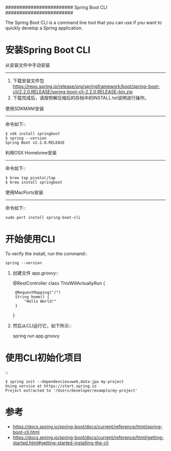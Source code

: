 ########################
Spring Boot CLI
########################

The Spring Boot CLI is a command line tool that you can use if you want to quickly develop a Spring application. 

安装Spring Boot CLI
==============================

从安装文件中手动安装
*********************************
1. 下载安装文件包 <https://repo.spring.io/release/org/springframework/boot/spring-boot-cli/2.2.0.RELEASE/spring-boot-cli-2.2.0.RELEASE-bin.zip>
2. 下载完成后，请按照解压缩后的存档中的INSTALL.txt说明进行操作。 

使用SDKMAN!安装
*********************************
命令如下::

    $ sdk install springboot
    $ spring --version
    Spring Boot v2.2.0.RELEASE

利用OSX Homebrew安装
*********************************
命令如下::

    $ brew tap pivotal/tap
    $ brew install springboot


使用MacPorts安装
*********************************
命令如下::

    sudo port install spring-boot-cli

开始使用CLI
==============================
To verify the install, run the command::

    spring --version

1. 创建文件 app.groovy::

    @RestController
    class ThisWillActuallyRun {

        @RequestMapping("/")
        String home() {
            "Hello World!"
        }

    }

2. 然后从CLI运行它，如下所示::

    spring run app.groovy


使用CLI初始化项目
==============================
::

    $ spring init --dependencies=web,data-jpa my-project
    Using service at https://start.spring.io
    Project extracted to '/Users/developer/example/my-project'

参考
=========
* https://docs.spring.io/spring-boot/docs/current/reference/html/spring-boot-cli.html
* https://docs.spring.io/spring-boot/docs/current/reference/html/getting-started.html#getting-started-installing-the-cli